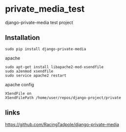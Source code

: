 # private_media_test
django-private-media test project

## Installation
```
sudo pip install django-private-media 
```
apache
```
sudo apt-get install libapache2-mod-xsendfile
sudo a2enmod xsendfile
sudo service apache2 restart
```
apache config
```
XSendFile on
XSendFilePath /home/user/repos/django-project/private
```


## links
https://github.com/RacingTadpole/django-private-media

